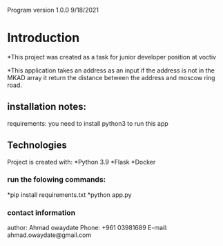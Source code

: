 Program version 1.0.0 9/18/2021

<h1>Introduction</h1>
*This project was created as a task for junior developer position at voctiv

\*This application takes an address as an input if the address is not in the MKAD array it return the distance between the address and moscow ring road.

<h2>installation notes:</h2>
requirements:
you need to install python3 to run this app

<h2>Technologies</h2>
Project is created with:
*Python 3.9
*Flask
*Docker

<h3>run the folowing commands:</h3>
*pip install requirements.txt
*python app.py

<h3>contact information</h3>
author: Ahmad owaydate
Phone: +961 03981689
E-mail: ahmad.owaydate@gmail.com
